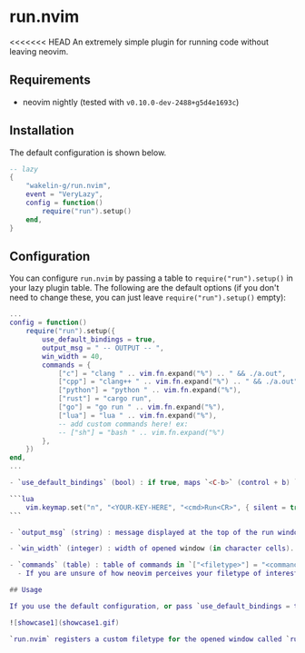 # run.nvim

<<<<<<< HEAD
An extremely simple plugin for running code without leaving neovim.

## Requirements

- neovim nightly (tested with `v0.10.0-dev-2488+g5d4e1693c`)

## Installation

The default configuration is shown below.

```lua
-- lazy
{
    "wakelin-g/run.nvim",
    event = "VeryLazy",
    config = function()
        require("run").setup()
    end,
}
```

## Configuration

You can configure `run.nvim` by passing a table to `require("run").setup()` in your lazy plugin table. The following are the default options (if you don't need to change these, you can just leave `require("run").setup()` empty):

````lua
...
config = function()
    require("run").setup({
        use_default_bindings = true,
        output_msg = " -- OUTPUT -- ",
        win_width = 40,
        commands = {
            ["c"] = "clang " .. vim.fn.expand("%") .. " && ./a.out",
            ["cpp"] = "clang++ " .. vim.fn.expand("%") .. " && ./a.out",
            ["python"] = "python " .. vim.fn.expand("%"),
            ["rust"] = "cargo run",
            ["go"] = "go run " .. vim.fn.expand("%"),
            ["lua"] = "lua " .. vim.fn.expand("%"),
            -- add custom commands here! ex:
            -- ["sh"] = "bash " .. vim.fn.expand("%")
        },
    })
end,
...

- `use_default_bindings` (bool) : if true, maps `<C-b>` (control + b) `:Run`, which executes the filetype-specific command. **Note**: If you set this to false, you can instead bind the run command to a key of your choice as follows:

```lua
    vim.keymap.set("n", "<YOUR-KEY-HERE", "<cmd>Run<CR>", { silent = true, noremap = true })
```

- `output_msg` (string) : message displayed at the top of the run window.

- `win_width` (integer) : width of opened window (in character cells).

- `commands` (table) : table of commands in `["<filetype>"] = "<command>"` format, where `"<command>"` denotes the command that will be executed when `:Run` is called from a buffer with detected filetype of `["<filetype>"]`.
  - If you are unsure of how neovim perceives your filetype of interest, enter a buffer of this filetype and execute `:lua print(vim.filetype.match({ buf = vim.api.nvim_get_current_buf() }))`.

## Usage

If you use the default configuration, or pass `use_default_bindings = true` to the setup function, you can use `<C-b>` to execute a filetype-specific predesignated code segment and display the results in a window opened to the right of your current buffer. Each time you save your file, the code segment will be automatically re-executed.

![showcase1](showcase1.gif)

`run.nvim` registers a custom filetype for the opened window called `runwin`. This conveniently allows you to close the opened buffer using `q` rather than `:q` by associating an autocmd and keymap with `runwin`.
````
